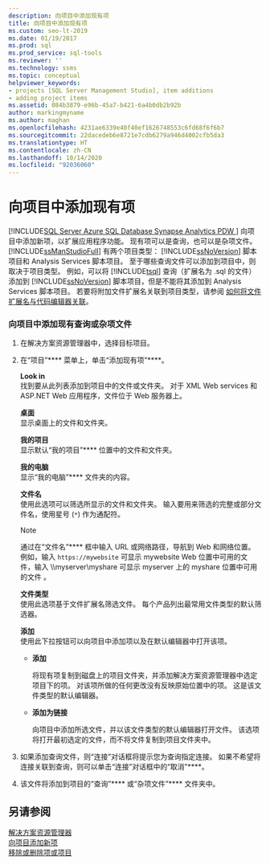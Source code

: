 ```yaml
---
description: 向项目中添加现有项
title: 向项目中添加现有项
ms.custom: seo-lt-2019
ms.date: 01/19/2017
ms.prod: sql
ms.prod_service: sql-tools
ms.reviewer: ''
ms.technology: ssms
ms.topic: conceptual
helpviewer_keywords:
- projects [SQL Server Management Studio], item additions
- adding project items
ms.assetid: 084b3879-e96b-45a7-b421-6a4b0db2b92b
author: markingmyname
ms.author: maghan
ms.openlocfilehash: 4231ae6339e40f40ef1626748553c6fd68f6f6b7
ms.sourcegitcommit: 22dacedeb6e8721e7cdb6279a946d4002cfb5da3
ms.translationtype: HT
ms.contentlocale: zh-CN
ms.lasthandoff: 10/14/2020
ms.locfileid: "92036060"
---
```

# <a name="add-existing-items-to-a-project"></a>向项目中添加现有项
[!INCLUDE[SQL Server Azure SQL Database Synapse Analytics PDW ](../../includes/applies-to-version/sql-asdb-asdbmi-asa-pdw.md)]
向项目中添加新项，以扩展应用程序功能。 现有项可以是查询，也可以是杂项文件。 [!INCLUDE[ssManStudioFull](../../includes/ssmanstudiofull-md.md)] 有两个项目类型： [!INCLUDE[ssNoVersion](../../includes/ssnoversion-md.md)] 脚本项目和 Analysis Services 脚本项目。 至于哪些查询文件可以添加到项目中，则取决于项目类型。 例如，可以将 [!INCLUDE[tsql](../../includes/tsql-md.md)] 查询（扩展名为 .sql 的文件）添加到 [!INCLUDE[ssNoVersion](../../includes/ssnoversion-md.md)] 脚本项目，但是不能将其添加到 Analysis Services 脚本项目。 若要将附加文件扩展名关联到项目类型，请参阅 [如何将文件扩展名与代码编辑器关联](../scripting/associate-file-extensions-to-a-code-editor.md)。  
  
### <a name="to-add-an-existing-query-or-a-miscellaneous-file-to-a-project"></a>向项目中添加现有查询或杂项文件  
  
1.  在解决方案资源管理器中，选择目标项目。  
  
2.  在“项目”**** 菜单上，单击“添加现有项”****。  
  
    **Look in**  
    找到要从此列表添加到项目中的文件或文件夹。 对于 XML Web services 和 ASP.NET Web 应用程序，文件位于 Web 服务器上。  
  
    **桌面**  
    显示桌面上的文件和文件夹。  
  
    **我的项目**  
    显示默认“我的项目”**** 位置中的文件和文件夹。  
  
    **我的电脑**  
    显示“我的电脑”**** 文件夹的内容。  
  
    **文件名**  
    使用此选项可以筛选所显示的文件和文件夹。 输入要用来筛选的完整或部分文件名，使用星号 (`*`) 作为通配符。  
  
    > [!NOTE]  
    > 通过在“文件名”**** 框中输入 URL 或网络路径，导航到 Web 和网络位置。 例如，输入 `https://mywebsite` 可显示 mywebsite Web 位置中可用的文件，输入 \\\myserver\myshare 可显示 myserver 上的 myshare 位置中可用的文件 。  
  
    **文件类型**  
    使用此选项基于文件扩展名筛选文件。 每个产品列出最常用文件类型的默认筛选器。  
  
    **添加**  
    使用此下拉按钮可以向项目中添加项以及在默认编辑器中打开该项。  
  
    -   **添加**  
  
        将现有项复制到磁盘上的项目文件夹，并添加解决方案资源管理器中选定项目下的项。 对该项所做的任何更改没有反映原始位置中的项。 这是该文件类型的默认编辑器。  
  
    -   **添加为链接**  
  
        向项目中添加所选文件，并以该文件类型的默认编辑器打开文件。 该选项将打开最初选定的文件，而不将文件复制到项目文件夹中。  
  
3.  如果添加查询文件，则“连接”对话框将提示您为查询指定连接。 如果不希望将连接关联到查询，则可以单击“连接”对话框中的“取消”****。  
  
4.  该文件将添加到项目的“查询”**** 或“杂项文件”**** 文件夹中。  
  
## <a name="see-also"></a>另请参阅  
[解决方案资源管理器](../../ssms/solution/solution-explorer.md)  
[向项目添加新项](../../ssms/solution/add-new-items-to-a-project.md)  
[移除或删除项或项目](../../ssms/solution/remove-or-delete-an-item-or-project.md)  
